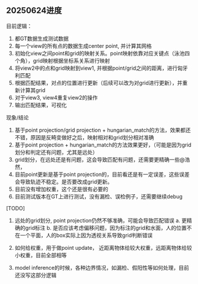 ## 20250624进度
目前逻辑：
1. 都GT数据生成测试数据
2. 每一个view的所有点的数据生成center point, 并计算其网格
3. 初始化view之间point和grid的映射关系。point映射依靠对应关键点（泳池四个角），grid映射根据坐标系关系进行映射
4. 将view2中的点和grid映射到view1, 并根据point/grid之间的距离，进行匈牙利匹配
5. 根据匹配结果，对点的位置进行更新（后续可以改为对grid进行更新），并重新计算其grid
6. 对于view3, view4重复view2的操作
7. 输出匹配结果，可视化

现象/结论
1. 基于point projection/grid projection + hungarian_match的方法，效果都还不错，原因是反畸变做好之后，映射相对和grid划分相对准确
2. 基于point projection + hungarian_match的方法效果更好，（可能是因为grid划分和判定还有问题，尤其是远处）
3. grid划分，在远处还是有问题，这会导致匹配有问题，还需要更精确一些@浩然，
4. 目前point更新是基于point projection的，目前看还是有一定误差，这些误差会导致轨迹不稳定。是否要改成grid更新。
5. 目前没有增加权重，这个还是很有必要的
6. 目前测试版本在GT上进行测试，没有漏检、误检例子，还需要继续debug

[TODO]
1. 远处的grid划分, point projection仍然不够准确，可能会导致匹配错误
    a. 更精确的grid标注
    b. 是否应该考虑偏移问题，因为标注的grid和水面，人的位置不在一个平面，人的box实际上因为透视关系导致grid判断错误

2. 如何给权重，用于做point update， 近距离物体给较大权重，远距离物体给较小权重，目前全部相等
3. model inference的时候，各种边界情况，如漏检、假阳性等如何处理，目前还没写这部分逻辑